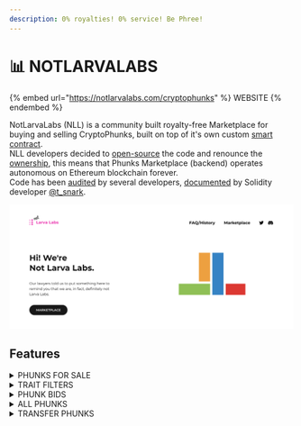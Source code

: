 ```yaml
---
description: 0% royalties! 0% service! Be Phree!
---
```


# 📊 NOTLARVALABS

{% embed url="https://notlarvalabs.com/cryptophunks" %}
WEBSITE
{% endembed %}

NotLarvaLabs (NLL) is a community built royalty-free Marketplace for buying and selling CryptoPhunks, built on top of it's own custom [smart contract](https://etherscan.io/address/0xd6c037bE7FA60587e174db7A6710f7635d2971e7#code).\
NLL developers decided to [open-source](https://github.com/Crypto-Phunks/CryptoPhunksMarket) the code and renounce the [ownership](https://twitter.com/NotLarvaLabs/status/1503576060448985089?s=20\&t=Tbap3ogy88gjcQXn\_DGRYQ), this means that Phunks Marketplace (backend) operates autonomous on Ethereum blockchain forever.\
Code has been [audited](https://github.com/Crypto-Phunks/CryptoPhunksMarket/blob/main/zMarketplaceAudit.pdf) by several developers, [documented](https://github.com/Crypto-Phunks/CryptoPhunksMarket/blob/main/zMarketplaceAudit.pdf) by Solidity developer [@t\_snark](https://twitter.com/t\_snark).

![FAQ](<../../.gitbook/assets/Bildschirmfoto 2022-03-10 um 16.58.33.png>)

## Features

<details>

<summary>PHUNKS FOR SALE</summary>

All Phunks offered for Sale are sorted by price (Low to High) by default.

![](<../../.gitbook/assets/Bildschirmfoto 2022-03-10 um 16.39.06.png>)

</details>

<details>

<summary>TRAIT FILTERS</summary>

All phunks for sale can be filtered out by traits and properties using filters.

![](<../../.gitbook/assets/Bildschirmfoto 2022-03-10 um 16.40.16.png>)

</details>

<details>

<summary>PHUNK BIDS</summary>

Bid on any of 10'000 Phunks available, even those not offered for sale.

![](<../../.gitbook/assets/Bildschirmfoto 2022-03-10 um 16.40.42.png>)

</details>

<details>

<summary>ALL PHUNKS</summary>

Search for any phunk in whole collection, use filters to narrow down your favourite traits.

![](<../../.gitbook/assets/Bildschirmfoto 2022-03-10 um 16.41.05.png>)

</details>

<details>

<summary>TRANSFER PHUNKS</summary>

Transfer Phunks using "[Transfer](tutorials.md#tutorials)" button.

![](<../../.gitbook/assets/Screen Shot 2022-03-16 at 14.12.52.png>)

</details>
